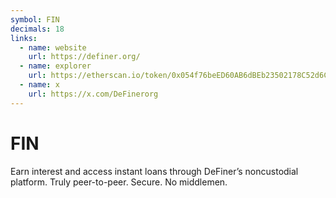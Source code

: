 ```yaml
---
symbol: FIN
decimals: 18
links:
  - name: website
    url: https://definer.org/
  - name: explorer
    url: https://etherscan.io/token/0x054f76beED60AB6dBEb23502178C52d6C5dEbE40
  - name: x
    url: https://x.com/DeFinerorg
---
```


# FIN

Earn interest and access instant loans through DeFiner’s noncustodial platform. Truly peer-to-peer. Secure. No middlemen.
